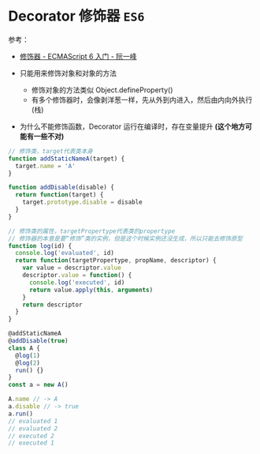 # Decorator 修饰器 `ES6`

参考：

- [修饰器 - ECMAScript 6 入门 - 阮一峰](http://es6.ruanyifeng.com/#docs/decorator)

- 只能用来修饰对象和对象的方法
  - 修饰对象的方法类似 Object.defineProperty()
  - 有多个修饰器时，会像剥洋葱一样，先从外到内进入，然后由内向外执行(栈)
- 为什么不能修饰函数，Decorator 运行在编译时，存在变量提升 **(这个地方可能有一些不对)**

```javascript
// 修饰类，target代表类本身
function addStaticNameA(target) {
  target.name = 'A'
}

function addDisable(disable) {
  return function(target) {
    target.prototype.disable = disable
  }
}

// 修饰类的属性，targetPropertype代表类的propertype
// 修饰器的本意是要“修饰”类的实例，但是这个时候实例还没生成，所以只能去修饰原型
function log(id) {
  console.log('evaluated', id)
  return function(targetPropertype, propName, descriptor) {
    var value = descriptor.value
    descriptor.value = function() {
      console.log('executed', id)
      return value.apply(this, arguments)
    }
    return descriptor
  }
}

@addStaticNameA
@addDisable(true)
class A {
  @log(1)
  @log(2)
  run() {}
}
const a = new A()

A.name // -> A
a.disable // -> true
a.run()
// evaluated 1
// evaluated 2
// executed 2
// executed 1
```
